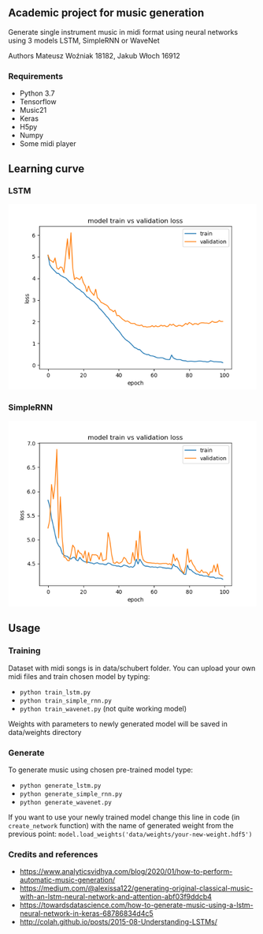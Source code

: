 ## Academic project for music generation 

Generate single instrument music in midi format using neural networks using 3 models LSTM, SimpleRNN or WaveNet

Authors Mateusz Woźniak 18182, Jakub Włoch 16912

### Requirements
  - Python 3.7
  - Tensorflow
  - Music21
  - Keras
  - H5py
  - Numpy
  - Some midi player

## Learning curve
### LSTM
![](https://github.com/emttiew/NAI-PJATK/blob/master/MusicGeneration/data/plots/lstm.png?raw=true)
### SimpleRNN
![](https://github.com/emttiew/NAI-PJATK/blob/master/MusicGeneration/data/plots/simple_rnn.png?raw=true)
## Usage

### Training

Dataset with midi songs is in data/schubert folder. You can upload your own midi files and train chosen model by typing:
- `python train_lstm.py`
- `python train_simple_rnn.py`
- `python train_wavenet.py` (not quite working model)

Weights with parameters to newly generated model will be saved in data/weights directory

### Generate

To generate music using chosen pre-trained model type:
- `python generate_lstm.py`
- `python generate_simple_rnn.py`
- `python generate_wavenet.py` 

If you want to use your newly trained model change this line in code (in `create_network` function) with the name of generated weight from the previous point:
`model.load_weights('data/weights/your-new-weight.hdf5')`

### Credits and references
- https://www.analyticsvidhya.com/blog/2020/01/how-to-perform-automatic-music-generation/
- https://medium.com/@alexissa122/generating-original-classical-music-with-an-lstm-neural-network-and-attention-abf03f9ddcb4
- https://towardsdatascience.com/how-to-generate-music-using-a-lstm-neural-network-in-keras-68786834d4c5
- http://colah.github.io/posts/2015-08-Understanding-LSTMs/
